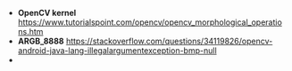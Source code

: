 - **OpenCV kernel** https://www.tutorialspoint.com/opencv/opencv_morphological_operations.htm
- **ARGB_8888** https://stackoverflow.com/questions/34119826/opencv-android-java-lang-illegalargumentexception-bmp-null
- 
